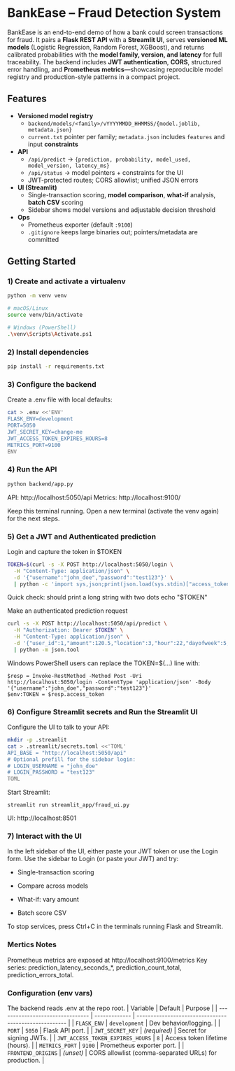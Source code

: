 # BankEase – Fraud Detection System

BankEase is an end-to-end demo of how a bank could screen transactions for fraud. It pairs a **Flask REST API** with a **Streamlit UI**, serves **versioned ML models** (Logistic Regression, Random Forest, XGBoost), and returns calibrated probabilities with the **model family, version, and latency** for full traceability. The backend includes **JWT authentication**, **CORS**, structured error handling, and **Prometheus metrics**—showcasing reproducible model registry and production-style patterns in a compact project.

## Features

- **Versioned model registry**
  - `backend/models/<family>/vYYYYMMDD_HHMMSS/{model.joblib, metadata.json}`
  - `current.txt` pointer per family; `metadata.json` includes `features` and input **constraints**
- **API**
  - `/api/predict` → `{prediction, probability, model_used, model_version, latency_ms}`
  - `/api/status` → model pointers + constraints for the UI
  - JWT-protected routes; CORS allowlist; unified JSON errors
- **UI (Streamlit)**
  - Single-transaction scoring, **model comparison**, **what-if** analysis, **batch CSV** scoring
  - Sidebar shows model versions and adjustable decision threshold
- **Ops**
  - Prometheus exporter (default `:9100`)
  - `.gitignore` keeps large binaries out; pointers/metadata are committed

##   Getting Started

### 1) Create and activate a virtualenv
```bash
python -m venv venv

# macOS/Linux
source venv/bin/activate

# Windows (PowerShell)
.\venv\Scripts\Activate.ps1
```

### 2) Install dependencies

```bash
pip install -r requirements.txt
```

### 3) Configure the backend

Create a .env file with local defaults:

```bash
cat > .env <<'ENV'
FLASK_ENV=development
PORT=5050
JWT_SECRET_KEY=change-me
JWT_ACCESS_TOKEN_EXPIRES_HOURS=8
METRICS_PORT=9100
ENV
```

### 4) Run the API

```bash
python backend/app.py
```

API:     http://localhost:5050/api
Metrics: http://localhost:9100/

Keep this terminal running. Open a new terminal (activate the venv again) for the next steps.
### 5) Get a JWT and Authenticated prediction
Login and capture the token in $TOKEN

```bash
TOKEN=$(curl -s -X POST http://localhost:5050/login \
  -H "Content-Type: application/json" \
  -d '{"username":"john_doe","password":"test123"}' \
  | python -c 'import sys,json;print(json.load(sys.stdin)["access_token"])')
```

Quick check: should print a long string with two dots
echo "$TOKEN"

Make an authenticated prediction request
``` bash
curl -s -X POST http://localhost:5050/api/predict \
  -H "Authorization: Bearer $TOKEN" \
  -H "Content-Type: application/json" \
  -d '{"user_id":1,"amount":120.5,"location":3,"hour":22,"dayofweek":5,"model":"xgb"}' \
  | python -m json.tool
```

Windows PowerShell users can replace the TOKEN=$(...) line with:

```
$resp = Invoke-RestMethod -Method Post -Uri http://localhost:5050/login -ContentType 'application/json' -Body '{"username":"john_doe","password":"test123"}'
$env:TOKEN = $resp.access_token
```

### 6) Configure Streamlit secrets and Run the Streamlit UI

Configure the UI to talk to your API:

```bash
mkdir -p .streamlit
cat > .streamlit/secrets.toml <<'TOML'
API_BASE = "http://localhost:5050/api"
# Optional prefill for the sidebar login:
# LOGIN_USERNAME = "john_doe"
# LOGIN_PASSWORD = "test123"
TOML
```

Start Streamlit:

```
streamlit run streamlit_app/fraud_ui.py
```
UI: http://localhost:8501

### 7) Interact with the UI

In the left sidebar of the UI, either paste your JWT token or use the Login form.
Use the sidebar to Login (or paste your JWT) and try:

- Single-transaction scoring

- Compare across models

- What-if: vary amount

- Batch score CSV

To stop services, press Ctrl+C in the terminals running Flask and Streamlit.

### Mertics Notes
Prometheus metrics are exposed at http://localhost:9100/metrics
Key series: prediction_latency_seconds_*, prediction_count_total, prediction_errors_total.

### Configuration (env vars)

The backend reads .env at the repo root.
| Variable                         | Default       | Purpose                                               |
| -------------------------------- | ------------- | ----------------------------------------------------- |
| `FLASK_ENV`                      | `development` | Dev behavior/logging.                                 |
| `PORT`                           | `5050`        | Flask API port.                                       |
| `JWT_SECRET_KEY`                 | *(required)*  | Secret for signing JWTs.                              |
| `JWT_ACCESS_TOKEN_EXPIRES_HOURS` | `8`           | Access token lifetime (hours).                        |
| `METRICS_PORT`                   | `9100`        | Prometheus exporter port.                             |
| `FRONTEND_ORIGINS`               | *(unset)*     | CORS allowlist (comma-separated URLs) for production. |

